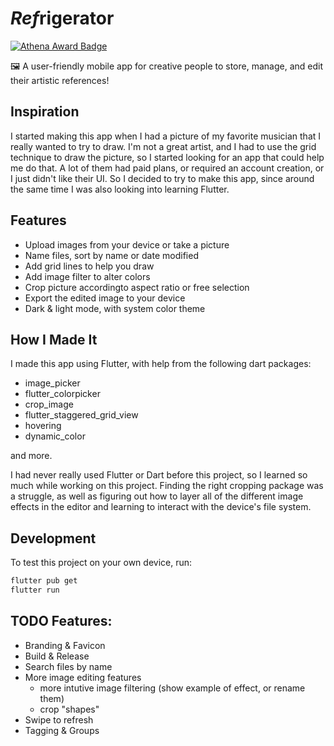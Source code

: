 # *Ref*rigerator

[![Athena Award Badge](https://img.shields.io/endpoint?url=https%3A%2F%2Faward.athena.hackclub.com%2Fapi%2Fbadge)](https://award.athena.hackclub.com?utm_source=readme)

🖼️ A user-friendly mobile app for creative people to store, manage, and edit their artistic references!

## Inspiration
I started making this app when I had a picture of my favorite musician that I really wanted to try to draw. I'm not a great artist, and I had to use the grid technique to draw the picture, so I started looking for an app that could help me do that. A lot of them had paid plans, or required an account creation, or I just didn't like their UI. So I decided to try to make this app, since around the same time I was also looking into learning Flutter.

## Features

- Upload images from your device or take a picture
- Name files, sort by name or date modified
- Add grid lines to help you draw
- Add image filter to alter colors
- Crop picture accordingto aspect ratio or free selection
- Export the edited image to your device
- Dark & light mode, with system color theme

## How I Made It
I made this app using Flutter, with help from the following dart packages:
- image_picker
- flutter_colorpicker
- crop_image
- flutter_staggered_grid_view
- hovering
- dynamic_color

and more.

I had never really used Flutter or Dart before this project, so I learned so much while working on this project. Finding the right cropping package was a struggle, as well as figuring out how to layer all of the different image effects in the editor and learning to interact with the device's file system.

## Development
To test this project on your own device, run:
```bash
flutter pub get
flutter run
```

## TODO Features:
- Branding & Favicon
- Build & Release
- Search files by name
- More image editing features
  - more intutive image filtering (show example of effect, or rename them)
  - crop "shapes"
- Swipe to refresh
- Tagging & Groups
